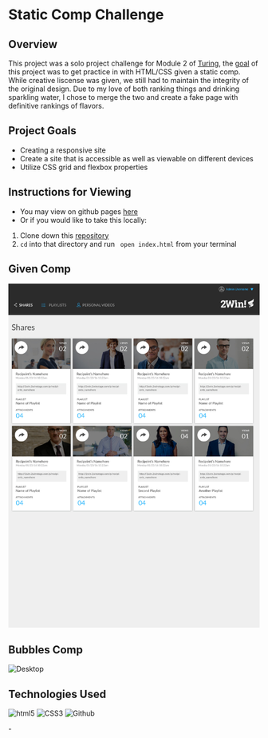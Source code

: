 # Static Comp Challenge

## Overview
This project was a solo project challenge for Module 2 of [Turing](https://turing.edu/), the [goal](https://frontend.turing.edu/projects/module-1/m1-static-comp) of this project was to get practice in with HTML/CSS given a static comp. While creative liscense was given, we still had to maintain the integrity of the original design. Due to my love of both ranking things and drinking sparkling water, I chose to merge the two and create a fake page with definitive rankings of flavors. 
## Project Goals 
- Creating a responsive site 
- Create a site that is accessible as well as viewable on different devices 
- Utilize CSS grid and flexbox properties 


## Instructions for Viewing 
- You may view on github pages [here](https://emorendorff.github.io/static-comp/)
- Or if you would like to take this locally:
1. Clone down this [repository](https://github.com/emorendorff/static-comp)
2. `cd` into that directory and run ` open index.html` from your terminal

## Given Comp
![Given Comp](./assets/static-comp.jpg)

## Bubbles Comp
![Desktop](./assets/bubbles.gif)

## Technologies Used
<p align="left">
  <img src="https://img.shields.io/badge/html5%20-%23E34F26.svg?&style=for-the-badge&logo=html5&logoColor=white" alt="html5"/>
  <img src="https://img.shields.io/badge/css3%20-%231572B6.svg?&style=for-the-badge&logo=css3&logoColor=white" alt="CSS3"/>
  <img src="https://img.shields.io/badge/GitHub-100000?style=for-the-badge&logo=github&logoColor=white" alt="Github" />
</p>
-